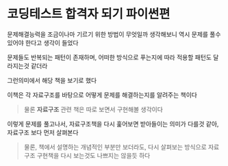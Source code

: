 # 코딩테스트 합격자 되기 파이썬편

문제해결능력을 조금이나마 기르기 위한 방법이 무엇일까 생각해보니
역시 문제를 풀수 있어야 한다고 생각이 들었다

문제들도 반복되는 패턴이 존재하며, 어떠한 방식으로 푸는지에 따라
적용할 패턴도 달라지는것 같더라

그런의미에서 해당 책을 보기로 했다

이책은 각 자료구조를 바탕으로 어떻게 문제를 해결하는지를 알려주는 책이다

> 물론 **자료구조** 관련 책은 따로 보면서 구현해볼 생각이다

이렇게 문제를 풀고나서, 자료구조책을 다시 훑어보면 받아들이는 의미가 다를것 같아,
자료구조 보다 먼저 살펴본다

> 물론, 책에서 설명하는 개념적인 부분만 보더라도, 다시 살펴보는 방식으로 자료구조 구현책을 다시 보는것도 나쁘지는 않을듯 하다
